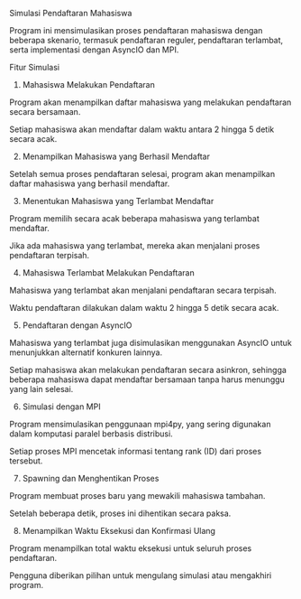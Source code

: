 Simulasi Pendaftaran Mahasiswa

Program ini mensimulasikan proses pendaftaran mahasiswa dengan beberapa skenario, termasuk pendaftaran reguler, pendaftaran terlambat, serta implementasi dengan AsyncIO dan MPI.

Fitur Simulasi

1. Mahasiswa Melakukan Pendaftaran

Program akan menampilkan daftar mahasiswa yang melakukan pendaftaran secara bersamaan.

Setiap mahasiswa akan mendaftar dalam waktu antara 2 hingga 5 detik secara acak.

2. Menampilkan Mahasiswa yang Berhasil Mendaftar

Setelah semua proses pendaftaran selesai, program akan menampilkan daftar mahasiswa yang berhasil mendaftar.

3. Menentukan Mahasiswa yang Terlambat Mendaftar

Program memilih secara acak beberapa mahasiswa yang terlambat mendaftar.

Jika ada mahasiswa yang terlambat, mereka akan menjalani proses pendaftaran terpisah.

4. Mahasiswa Terlambat Melakukan Pendaftaran

Mahasiswa yang terlambat akan menjalani pendaftaran secara terpisah.

Waktu pendaftaran dilakukan dalam waktu 2 hingga 5 detik secara acak.

5. Pendaftaran dengan AsyncIO

Mahasiswa yang terlambat juga disimulasikan menggunakan AsyncIO untuk menunjukkan alternatif konkuren lainnya.

Setiap mahasiswa akan melakukan pendaftaran secara asinkron, sehingga beberapa mahasiswa dapat mendaftar bersamaan tanpa harus menunggu yang lain selesai.

6. Simulasi dengan MPI

Program mensimulasikan penggunaan mpi4py, yang sering digunakan dalam komputasi paralel berbasis distribusi.

Setiap proses MPI mencetak informasi tentang rank (ID) dari proses tersebut.

7. Spawning dan Menghentikan Proses

Program membuat proses baru yang mewakili mahasiswa tambahan.

Setelah beberapa detik, proses ini dihentikan secara paksa.

8. Menampilkan Waktu Eksekusi dan Konfirmasi Ulang

Program menampilkan total waktu eksekusi untuk seluruh proses pendaftaran.

Pengguna diberikan pilihan untuk mengulang simulasi atau mengakhiri program.
